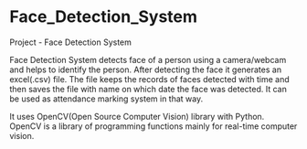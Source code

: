 # Face_Detection_System
Project - Face Detection System

Face Detection System detects face of a person using a camera/webcam and helps to identify the person.
After detecting the face it generates an excel(.csv) file.
The file keeps the records of faces detected with time and then saves the file with name on which date the face was detected.
It can be used as attendance marking system in that way.

It uses OpenCV(Open Source Computer Vision) library with Python.
OpenCV is a library of programming functions mainly for real-time computer vision.
